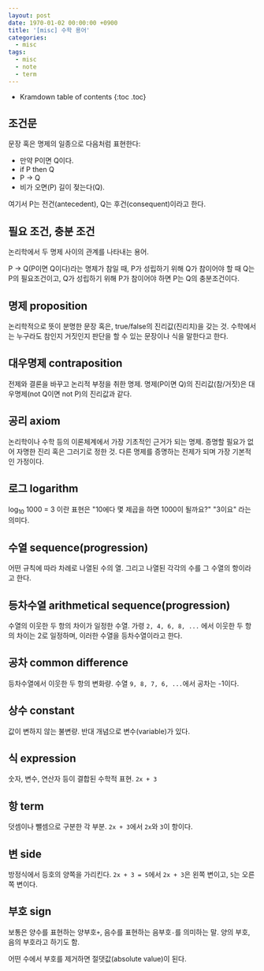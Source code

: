 ```yaml
---
layout: post
date: 1970-01-02 00:00:00 +0900
title: '[misc] 수학 용어'
categories:
  - misc
tags:
  - misc
  - note
  - term
---
```


* Kramdown table of contents
{:toc .toc}


## 조건문

문장 혹은 명제의 일종으로 다음처럼 표현한다:

- 만약 P이면 Q이다.
- if P then Q
- P → Q
- 비가 오면(P) 길이 젖는다(Q).

여기서 P는 전건(antecedent), Q는 후건(consequent)이라고 한다.


## 필요 조건, 충분 조건

논리학에서 두 명제 사이의 관계를 나타내는 용어.

P -> Q(P이면 Q이다)라는 명제가 참일 때, P가 성립하기 위해 Q가 참이어야 할 때 Q는 P의 필요조건이고, Q가 성립하기 위해 P가 참이어야 하면 P는 Q의 충분조건이다.


## 명제 proposition

논리학적으로 뜻이 분명한 문장 혹은, true/false의 진리값(진리치)을 갖는 것. 수학에서는 누구라도 참인지 거짓인지 판단을 할 수 있는 문장이나 식을 말한다고 한다.


## 대우명제 contraposition

전제와 결론을 바꾸고 논리적 부정을 취한 명제. 명제(P이면 Q)의 진리값(참/거짓)은 대우명제(not Q이면 not P)의 진리값과 같다.


## 공리 axiom

논리학이나 수학 등의 이론체계에서 가장 기초적인 근거가 되는 명제. 증명할 필요가 없어 자명한 진리 혹은 그러기로 정한 것. 다른 명제를 증명하는 전제가 되며 가장 기본적인 가정이다.


## 로그 logarithm

log<sub>10</sub> 1000 = 3 이란 표현은 "10에다 몇 제곱을 하면 1000이 될까요?" "3이요" 라는 의미다.


## 수열 sequence(progression)

어떤 규칙에 따라 차례로 나열된 수의 열. 그리고 나열된 각각의 수를 그 수열의 항이라고 한다.


## 등차수열 arithmetical sequence(progression)

수열의 이웃한 두 항의 차이가 일정한 수열. 가령 `2, 4, 6, 8, ...` 에서 이웃한 두 항의 차이는 2로 일정하며, 이러한 수열을 등차수열이라고 한다.


## 공차 common difference

등차수열에서 이웃한 두 항의 변화량. 수열 `9, 8, 7, 6, ...`에서 공차는 -1이다.


## 상수 constant

값이 변하지 않는 불변량. 반대 개념으로 변수(variable)가 있다.


## 식 expression

숫자, 변수, 연산자 등이 결합된 수학적 표현. `2x + 3`


## 항 term

덧셈이나 뺄셈으로 구분한 각 부분. `2x + 3`에서 `2x`와 `3`이 항이다.


## 변 side

방정식에서 등호의 양쪽을 가리킨다. `2x + 3 = 5`에서 `2x + 3`은 왼쪽 변이고, `5`는 오른쪽 변이다.


## 부호 sign

보통은 양수를 표현하는 양부호`+`, 음수를 표현하는 음부호`-`를 의미하는 말. 양의 부호, 음의 부호라고 하기도 함.

어떤 수에서 부호를 제거하면 절댓값(absolute value)이 된다.

